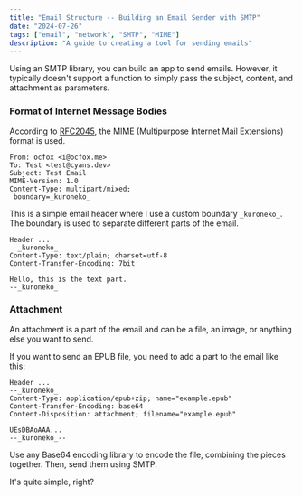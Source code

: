```yaml
---
title: "Email Structure -- Building an Email Sender with SMTP"
date: "2024-07-26"
tags: ["email", "network", "SMTP", "MIME"]
description: "A guide to creating a tool for sending emails"
---
```


Using an SMTP library, you can build an app to send emails. However,
it typically doesn't support a function to simply pass the subject,
content, and attachment as parameters.

### Format of Internet Message Bodies

According to [RFC2045](https://datatracker.ietf.org/doc/html/rfc2045),
the MIME (Multipurpose Internet Mail Extensions) format is used.

```plaintext
From: ocfox <i@ocfox.me>
To: Test <test@cyans.dev>
Subject: Test Email
MIME-Version: 1.0
Content-Type: multipart/mixed;
 boundary=_kuroneko_
```

This is a simple email header where I use a custom boundary `_kuroneko_`.
The boundary is used to separate different parts of the email.

```plaintext
Header ...
--_kuroneko_
Content-Type: text/plain; charset=utf-8
Content-Transfer-Encoding: 7bit

Hello, this is the text part.
--_kuroneko_
```

### Attachment

An attachment is a part of the email and can be a file,
an image, or anything else you want to send.

If you want to send an EPUB file, you need to add a part to the email like this:

```plaintext
Header ...
--_kuroneko_
Content-Type: application/epub+zip; name="example.epub"
Content-Transfer-Encoding: base64
Content-Disposition: attachment; filename="example.epub"

UEsDBAoAAA...
--_kuroneko_--
```

Use any Base64 encoding library to encode the file,
combining the pieces together. Then, send them using SMTP.

It's quite simple, right?
